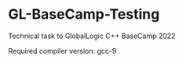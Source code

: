 # GL-BaseCamp-Testing
Technical task to GlobalLogic C++ BaseCamp 2022

Required compiler version: gcc-9